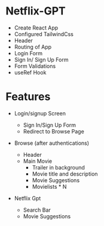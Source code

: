 # Netflix-GPT
- Create React App
- Configured TailwindCss
- Header
- Routing of App
- Login Form
- Sign In/ Sign Up Form
- Form Validations
- useRef Hook


# Features
- Login/signup Screen
  - Sign In/Sign Up Form
  - Redirect to Browse Page

- Browse (after authentications)
  - Header
  - Main Movie
    - Trailer in background
    - Movie title and description
    - Movie Suggestions
     - Movielists * N 
- Netflix Gpt
  - Search Bar
  - Movie Suggestions


